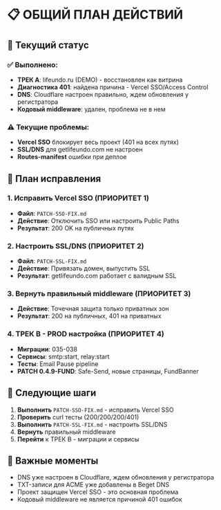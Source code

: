# 📋 ОБЩИЙ ПЛАН ДЕЙСТВИЙ

## 🎯 Текущий статус

### ✅ Выполнено:
- **ТРЕК A**: lifeundo.ru (DEMO) - восстановлен как витрина
- **Диагностика 401**: найдена причина - Vercel SSO/Access Control
- **DNS**: Cloudflare настроен правильно, ждем обновления у регистратора
- **Кодовый middleware**: удален, проблема не в нем

### ⚠️ Текущие проблемы:
- **Vercel SSO** блокирует весь проект (401 на всех путях)
- **SSL/DNS** для getlifeundo.com не настроен
- **Routes-manifest** ошибки при деплое

## 🔧 План исправления

### 1. Исправить Vercel SSO (ПРИОРИТЕТ 1)
- **Файл**: `PATCH-SSO-FIX.md`
- **Действие**: Отключить SSO или настроить Public Paths
- **Результат**: 200 OK на публичных путях

### 2. Настроить SSL/DNS (ПРИОРИТЕТ 2)
- **Файл**: `PATCH-SSL-FIX.md`
- **Действие**: Привязать домен, выпустить SSL
- **Результат**: getlifeundo.com работает с валидным SSL

### 3. Вернуть правильный middleware (ПРИОРИТЕТ 3)
- **Действие**: Точечная защита только приватных зон
- **Результат**: 200 на публичных, 401 на приватных

### 4. ТРЕК B - PROD настройка (ПРИОРИТЕТ 4)
- **Миграции**: 035-038
- **Сервисы**: smtp:start, relay:start
- **Тесты**: Email Pause pipeline
- **PATCH 0.4.9-FUND**: Safe-Send, новые страницы, FundBanner

## 📝 Следующие шаги

1. **Выполнить** `PATCH-SSO-FIX.md` - исправить Vercel SSO
2. **Проверить** curl тесты (200/200/200/401)
3. **Выполнить** `PATCH-SSL-FIX.md` - настроить SSL/DNS
4. **Вернуть** правильный middleware
5. **Перейти** к ТРЕК B - миграции и сервисы

## 🚨 Важные моменты

- DNS уже настроен в Cloudflare, ждем обновления у регистратора
- TXT-записи для ACME уже добавлены в Beget DNS
- Проект защищен Vercel SSO - это основная проблема
- Кодовый middleware не является причиной 401 ошибок
